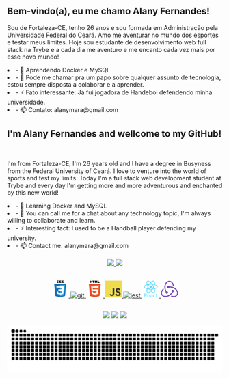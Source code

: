 <div>
  <h2>Bem-vindo(a), eu me chamo Alany Fernandes!</h2>
  <p>Sou de Fortaleza-CE, tenho 26 anos e sou formada em Administração pela Universidade Federal do Ceará. Amo me aventurar no mundo dos esportes e testar meus limites. Hoje sou estudante de desenvolvimento web full stack na Trybe e a cada dia me aventuro e me encanto cada vez mais por esse novo mundo!</p>

  <div align="left" style="display: inline_block">
    <li>- 🌱 Aprendendo Docker e MySQL</li>
    <li>- 💬 Pode me chamar pra um papo sobre qualquer assunto de tecnologia, estou sempre disposta a colaborar e a aprender.</li>
    <li>- ⚡ Fato interessante: Já fui jogadora de Handebol defendendo minha universidade.</li>
    <li>- 📫 Contato: alanymara@gmail.com</li>
  </div>
</p>
  <h2>I'm Alany Fernandes and wellcome to my GitHub! </h2> <br>
<p>I'm from Fortaleza-CE, I'm 26 years old and I have a degree in Busyness from the Federal University of Ceará. I love to venture into the world of sports and test my limits. Today I'm a full stack web development student at Trybe and every day I'm getting more and more adventurous and enchanted by this new world!</p>

  <div align="left" style="display: inline_block">
    <li>- 🌱 Learning Docker and MySQL</li>
    <li>- 💬 You can call me for a chat about any technology topic, I'm always willing to collaborate and learn.</li>
    <li>- ⚡ Interesting fact: I used to be a Handball player defending my university.</li>
    <li>- 📫 Contact me: alanymara@gmail.com</li>
  </div>
  </div>
  <br>
<div align="center">
  <a href="https://github.com/alanymara">
  <img height="180em" src="https://github-readme-stats.vercel.app/api?username=alanymara&show_icons=true&theme=dracula&include_all_commits=true&count_private=true"/>
  <img height="180em" src="https://github-readme-stats.vercel.app/api/top-langs/?username=alanymara&layout=compact&langs_count=7&theme=dracula"/>
</div>
  
 <div align="center" style="display: inline_block"><br>
   <p> <a href="https://www.w3schools.com/css/" target="_blank" rel="noreferrer"> <img src="https://raw.githubusercontent.com/devicons/devicon/master/icons/css3/css3-original-wordmark.svg" alt="css3" width="40" height="40"/> </a> <a href="https://git-scm.com/" target="_blank" rel="noreferrer"> <img src="https://www.vectorlogo.zone/logos/git-scm/git-scm-icon.svg" alt="git" width="40" height="40"/> </a> <a href="https://www.w3.org/html/" target="_blank" rel="noreferrer"> <img src="https://raw.githubusercontent.com/devicons/devicon/master/icons/html5/html5-original-wordmark.svg" alt="html5" width="40" height="40"/> </a> <a href="https://developer.mozilla.org/en-US/docs/Web/JavaScript" target="_blank" rel="noreferrer"> <img src="https://raw.githubusercontent.com/devicons/devicon/master/icons/javascript/javascript-original.svg" alt="javascript" width="40" height="40"/> </a> <a href="https://jestjs.io" target="_blank" rel="noreferrer"> <img src="https://www.vectorlogo.zone/logos/jestjsio/jestjsio-icon.svg" alt="jest" width="40" height="40"/> </a> <a href="https://reactjs.org/" target="_blank" rel="noreferrer"> <img src="https://raw.githubusercontent.com/devicons/devicon/master/icons/react/react-original-wordmark.svg" alt="react" width="40" height="40"/> </a> <a href="https://redux.js.org" target="_blank" rel="noreferrer"> <img src="https://raw.githubusercontent.com/devicons/devicon/master/icons/redux/redux-original.svg" alt="redux" width="40" height="40"/> </a> </p>


  ##
   
<div> 
 
<a href="https://www.linkedin.com/in/alanyfernandes/" target="_blank"><img src="https://img.shields.io/badge/-LinkedIn-%230077B5?style=for-the-badge&logo=linkedin&logoColor=white" target="_blank"></a> 
<a href = "mailto:alanymara@gmail.com"><img src="https://img.shields.io/badge/-Gmail-%23333?style=for-the-badge&logo=gmail&logoColor=white" target="_blank"></a>
<a href="https://www.instagram.com/alanymara/" target="_blank"><img src="https://img.shields.io/badge/-Instagram-%23E4405F?style=for-the-badge&logo=instagram&logoColor=white" target="_blank"></a>
 
  ![Snake animation](https://github.com/alanymara/alanymara/blob/output/github-contribution-grid-snake.svg)
</div>

